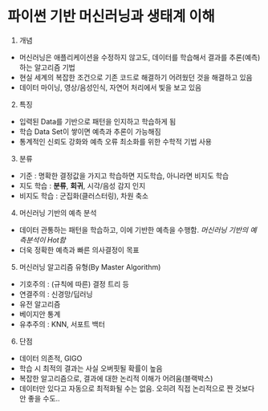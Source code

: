 # 파이썬 기반 머신러닝과 생태계 이해 
1. 개념
  - 머신러닝은 애플리케이션을 수정하지 않고도, 데이터를 학습해서 결과를 추론(예측)하는 알고리즘 기법
  - 현실 세계의 복잡한 조건으로 기존 코드로 해결하기 어려웠던 것을 해결하고 있음
  - 데이터 마이닝, 영상/음성인식, 자연어 처리에서 빛을 보고 있음
2. 특징
  - 입력된 Data를 기반으로 패턴을 인지하고 학습하게 됨
  - 학습 Data Set이 쌓이면 예측과 추론이 가능해짐
  - 통계적인 신뢰도 강화와 예측 오류 최소화를 위한 수학적 기법 사용
3. 분류
  - 기준 : 명확한 결정값을 가지고 학습하면 지도학습, 아니라면 비지도 학습
  - 지도 학습 : **분류**, **회귀**, 시각/음성 감지 인지
  - 비지도 학습 : 군집화(클러스터링), 차원 축소 
4. 머신러닝 기반의 예측 분석
  - 데이터 관통하는 패턴을 학습하고, 이에 기반한 예측을 수행함. *머신러닝 기반의 예측분석이 Hot함* 
  - 더욱 정확한 예측과 빠른 의사결정이 목표
5. 머신러닝 알고리즘 유형(By Master Algorithm)
  - 기호주의 : (규칙에 따른) 결정 트리 등
  - 연결주의 : 신경망/딥러닝
  - 유전 알고리즘
  - 베이지안 통계
  - 유추주의 : KNN, 서포트 백터
6. 단점
  - 데이터 의존적, GIGO
  - 학습 시 최적의 결과는 사실 오버핏될 확률이 높음
  - 복잡한 알고리즘으로, 결과에 대한 논리적 이해가 어려움(블랙박스)
  - 데이터만 있다고 자동으로 최적화될 수는 없음. 오히려 직접 논리적으로 짠 것보다 안 좋을 수도..
